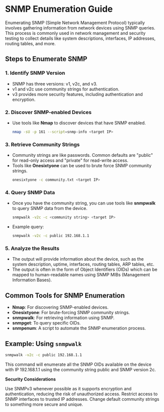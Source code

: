 # SNMP Enumeration Guide

Enumerating SNMP (Simple Network Management Protocol) typically involves gathering information from network devices using SNMP queries. This process is commonly used in network management and security testing to collect details like system descriptions, interfaces, IP addresses, routing tables, and more.

## Steps to Enumerate SNMP

### 1. Identify SNMP Version
- SNMP has three versions: v1, v2c, and v3.
- v1 and v2c use community strings for authentication.
- v3 provides more security features, including authentication and encryption.

### 2. Discover SNMP-enabled Devices
- Use tools like **Nmap** to discover devices that have SNMP enabled.
    ```bash
    nmap -sU -p 161 --script=snmp-info <target IP>
    ```

### 3. Retrieve Community Strings
- Community strings are like passwords. Common defaults are "public" for read-only access and "private" for read-write access.
- Tools like **Onesixtyone** can be used to brute force SNMP community strings.
    ```bash
    onesixtyone -c community.txt <target IP>
    ```

### 4. Query SNMP Data
- Once you have the community string, you can use tools like **snmpwalk** to query SNMP data from the device.
    ```bash
    snmpwalk -v2c -c <community string> <target IP>
    ```
- Example query:
    ```bash
    snmpwalk -v2c -c public 192.168.1.1
    ```

### 5. Analyze the Results
- The output will provide information about the device, such as the system description, uptime, interfaces, routing tables, ARP tables, etc.
- The output is often in the form of Object Identifiers (OIDs) which can be mapped to human-readable names using SNMP MIBs (Management Information Bases).

## Common Tools for SNMP Enumeration

- **Nmap**: For discovering SNMP-enabled devices.
- **Onesixtyone**: For brute-forcing SNMP community strings.
- **snmpwalk**: For retrieving information using SNMP.
- **snmpget**: To query specific OIDs.
- **snmpenum**: A script to automate the SNMP enumeration process.

## Example: Using `snmpwalk`

```bash
snmpwalk -v2c -c public 192.168.1.1
```

This command will enumerate all the SNMP OIDs available on the device with IP 192.168.1.1 using the community string public and SNMP version 2c.

**Security Considerations**

Use SNMPv3 whenever possible as it supports encryption and authentication, reducing the risk of unauthorized access.
Restrict access to SNMP interfaces to trusted IP addresses.
Change default community strings to something more secure and unique.